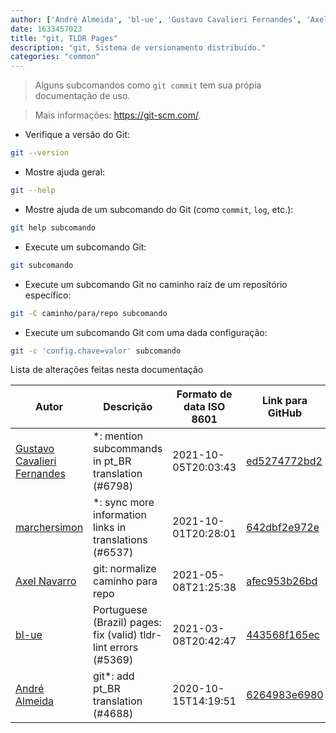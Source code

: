 ```yaml
---
author: ['André Almeida', 'bl-ue', 'Gustavo Cavalieri Fernandes', 'Axel Navarro', 'marchersimon']
date: 1633457023
title: "git, TLDR Pages"
description: "git, Sistema de versionamento distribuído."
categories: "common"
---
```

> Alguns subcomandos como `git commit` tem sua própia documentação de uso.

> Mais informações: <https://git-scm.com/>.

- Verifique a versão do Git:

```bash
git --version
```

- Mostre ajuda geral:

```bash
git --help
```

- Mostre ajuda de um subcomando do Git (como `commit`, `log`, etc.):

```bash
git help subcomando
```

- Execute um subcomando Git:

```bash
git subcomando
```

- Execute um subcomando Git no caminho raíz de um repositório específico:

```bash
git -C caminho/para/repo subcomando
```

- Execute um subcomando Git com uma dada configuração:

```bash
git -c 'config.chave=valor' subcomando
```
Lista de alterações feitas nesta documentação


Autor | Descrição | Formato de data ISO 8601 | Link para GitHub
------|-----|-----|-----
[Gustavo Cavalieri Fernandes](mailto:gugacavalieri@gmail.com) | *: mention subcommands in pt_BR translation (#6798) | 2021-10-05T20:03:43 | [ed5274772bd2](https://github.com/tldr-pages/tldr/commit/ed5274772bd2b09eb465abfd4e132f47048783a2)
[marchersimon](mailto:50295997+marchersimon@users.noreply.github.com) | *: sync more information links in translations (#6537) | 2021-10-01T20:28:01 | [642dbf2e972e](https://github.com/tldr-pages/tldr/commit/642dbf2e972e388fab8c84ba3b4685fb862b6454)
[Axel Navarro](mailto:navarroaxel@gmail.com) | git: normalize caminho para repo | 2021-05-08T21:25:38 | [afec953b26bd](https://github.com/tldr-pages/tldr/commit/afec953b26bd75780fcde5be8166c7e7e3964799)
[bl-ue](mailto:54780737+bl-ue@users.noreply.github.com) | Portuguese (Brazil) pages: fix (valid) tldr-lint errors (#5369) | 2021-03-08T20:42:47 | [443568f165ec](https://github.com/tldr-pages/tldr/commit/443568f165eccbfa2521da66158f07e4e9d3bd7a)
[André Almeida](mailto:andrealmeid@riseup.net) | git*: add pt_BR translation (#4688) | 2020-10-15T14:19:51 | [6264983e6980](https://github.com/tldr-pages/tldr/commit/6264983e69803c46fd45d86ecea6c79ea5f61104)

